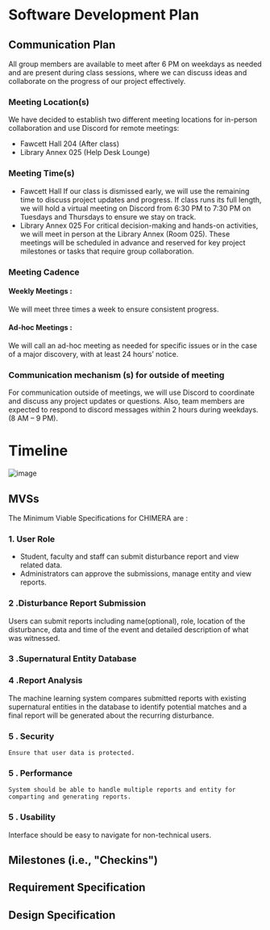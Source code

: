 # Software Development Plan

## Communication Plan

All group members are available to meet after 6 PM on weekdays as needed and are present during class sessions, where we can discuss ideas and collaborate on the progress of our project effectively.

### Meeting Location(s)

We have decided to establish two different meeting locations for in-person collaboration and use Discord for remote meetings:

- Fawcett Hall 204 (After class)
- Library Annex 025 (Help Desk Lounge)

### Meeting Time(s)

- Fawcett Hall
  If our class is dismissed early, we will use the remaining time to discuss project updates and progress. If class runs its full length, we will hold a virtual meeting on Discord from 6:30 PM to 7:30 PM on Tuesdays and Thursdays to ensure we stay on track.
- Library Annex 025
  For critical decision-making and hands-on activities, we will meet in person at the Library Annex (Room 025). These meetings will be scheduled in advance and reserved for key project milestones or tasks that require group collaboration.

### Meeting Cadence

#### Weekly Meetings :

We will meet three times a week to ensure consistent progress.

#### Ad-hoc Meetings :

We will call an ad-hoc meeting as needed for specific issues or in the case of a major discovery, with at least 24 hours’ notice.

### Communication mechanism (s) for outside of meeting

For communication outside of meetings, we will use Discord to coordinate and discuss any project updates or questions.
Also, team members are expected to respond to discord messages within 2 hours during weekdays. (8 AM – 9 PM).

# Timeline

![image](./CEG4110Gantt.png)

## MVSs

The Minimum Viable Specifications for CHIMERA are :

### 1. User Role

- Student, faculty and staff can submit disturbance report and view related data.
- Administrators can approve the submissions, manage entity and view reports.

### 2 .Disturbance Report Submission

Users can submit reports including name(optional), role, location of the disturbance, data and time of the event and detailed description of what was witnessed.

### 3 .Supernatural Entity Database

### 4 .Report Analysis

The machine learning system compares submitted reports with existing supernatural entities in the database to identify potential matches and a final report will be generated about the recurring disturbance.

### 5 . Security

    Ensure that user data is protected.

### 5 . Performance

    System should be able to handle multiple reports and entity for comparting and generating reports.

### 5 . Usability

Interface should be easy to navigate for non-technical users.

## Milestones (i.e., "Checkins")

## Requirement Specification

## Design Specification
